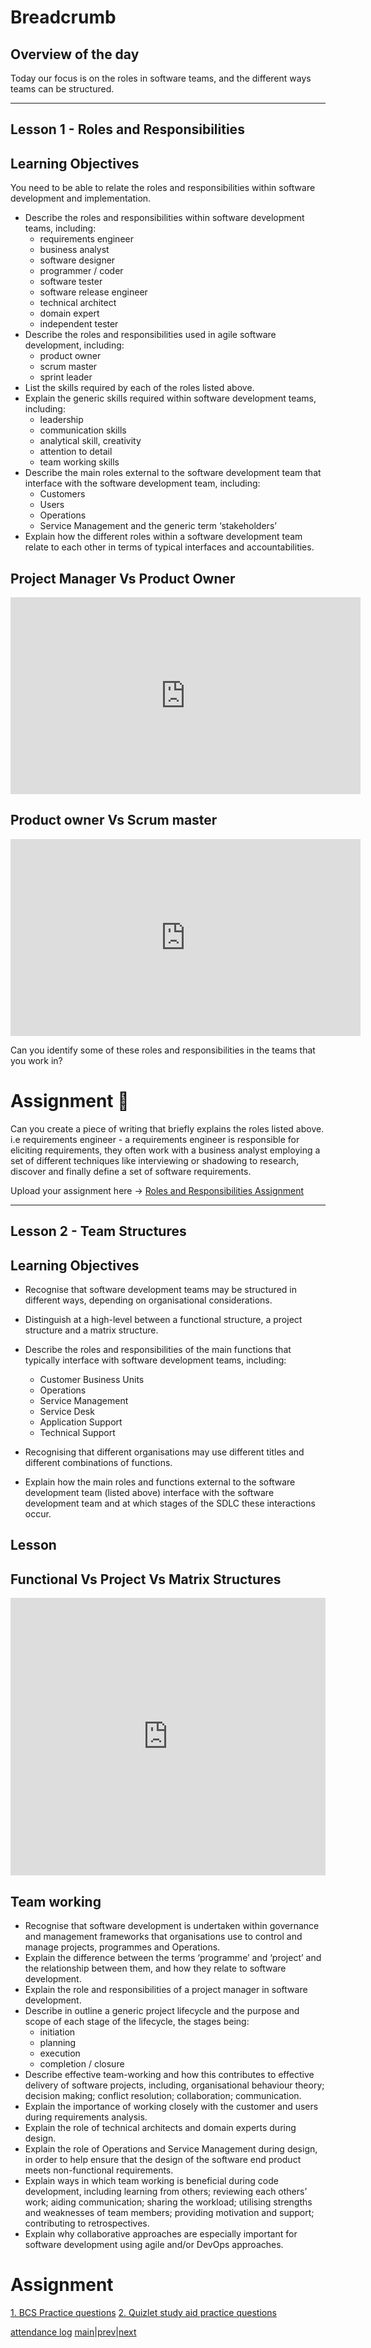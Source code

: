 # Breadcrumb

## Overview of the day

Today our focus is on the roles in software teams, and the different ways teams can be structured.

----

## Lesson 1 - Roles and Responsibilities

## Learning Objectives

You need to be able to relate the roles and responsibilities within software development and implementation.

*   Describe the roles and responsibilities within software development teams, including:
    *   requirements engineer
    *   business analyst
    *   software designer
    *   programmer / coder
    *   software tester
    *   software release engineer
    *   technical architect
    *   domain expert
    *   independent tester
*   Describe the roles and responsibilities used in agile software development, including:
    *   product owner
    *   scrum master
    *   sprint leader
*   List the skills required by each of the roles listed above.
*   Explain the generic skills required within software development teams, including:
    *   leadership
    *   communication skills
    *   analytical skill, creativity
    *   attention to detail
    *   team working skills
*   Describe the main roles external to the software development team that interface with the software development team, including:
    *   Customers
    *   Users
    *   Operations
    *   Service Management and the generic term ‘stakeholders’
*   Explain how the different roles within a software development team relate to each other in terms of typical interfaces and accountabilities.

## Project Manager Vs Product Owner

<iframe width="560" height="315" src="https://www.youtube.com/embed/bEyz2jE43kY" frameborder="0" allow="accelerometer; autoplay; encrypted-media; gyroscope; picture-in-picture" allowfullscreen></iframe>

## Product owner Vs Scrum master

<iframe width="560" height="315" src="https://www.youtube.com/embed/WBNE5jdsx1g" frameborder="0" allow="accelerometer; autoplay; encrypted-media; gyroscope; picture-in-picture" allowfullscreen></iframe>

Can you identify some of these roles and responsibilities in the teams that you work in?

# Assignment 🤔

Can you create a piece of writing that briefly explains the roles listed above. i.e requirements engineer - a requirements engineer is responsible for eliciting requirements, they often work with a business analyst employing a set of different techniques like interviewing or shadowing to research, discover and finally define a set of software requirements. 

Upload your assignment here -> [Roles and Responsibilities Assignment](https://applied.whitehat.org.uk/mod/assign/view.php?id=8000&action=editsubmission)

----

## Lesson 2 - Team Structures

## Learning Objectives

*   Recognise that software development teams may be structured in different ways, depending on organisational considerations.
*   Distinguish at a high-level between a functional structure, a project structure and a matrix structure.
*   Describe the roles and responsibilities of the main functions that typically interface with software development teams, including:
    *   Customer Business Units
    *   Operations
    *   Service Management
    *   Service Desk
    *   Application Support
    *   Technical Support

* Recognising that different organisations may use different titles and different combinations of functions.
*   Explain how the main roles and functions external to the software development team (listed above) interface with the software development team and at which stages of the SDLC these interactions occur.

## Lesson

## Functional Vs Project Vs Matrix Structures

<iframe src="https://docs.google.com/presentation/d/e/2PACX-1vQ5LwfgrXbRWI4mbaN37yZqZJ2FlPWiy8u38-kjhItcP68J-3tc8KGsw3YCtqET3JRFqhP6pOGIEZPS/embed?start=false&amp;loop=false&amp;delayms=3000" frameborder="0" width="100%" height="444" allowfullscreen="true" mozallowfullscreen="true" webkitallowfullscreen="true"></iframe>

## Team working

*   Recognise that software development is undertaken within governance and management frameworks that organisations use to control and manage projects, programmes and Operations.
*   Explain the difference between the terms ‘programme’ and ‘project’ and the relationship between them, and how they relate to software development.
*   Explain the role and responsibilities of a project manager in software development.
*   Describe in outline a generic project lifecycle and the purpose and scope of each stage of the lifecycle, the stages being:
    *   initiation
    *   planning
    *   execution
    *   completion / closure
*   Describe effective team-working and how this contributes to effective delivery of software projects, including, organisational behaviour theory; decision making; conflict resolution; collaboration; communication.
*   Explain the importance of working closely with the customer and users during requirements analysis.
*   Explain the role of technical architects and domain experts during design.
*   Explain the role of Operations and Service Management during design, in order to help ensure that the design of the software end product meets non-functional requirements.
*   Explain ways in which team working is beneficial during code development, including learning from others; reviewing each others’ work; aiding communication; sharing the workload; utilising strengths and weaknesses of team members; providing motivation and support; contributing to retrospectives.
*   Explain why collaborative approaches are especially important for software development using agile and/or DevOps approaches.

# Assignment

[1. BCS Practice questions](https://applied.multiverse.io/mod/quiz/view.php?id=5431)
[2. Quizlet study aid practice questions](https://quizlet.com/410361547/learn)

[attendance log](https://platform.multiverse.io/apprentice/attendance-log/206)
[main](/swe)|[prev](/swe/mod3/wk2/day3.html)|[next](/swe/mod3/wk2/day5.html)